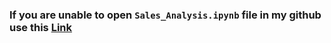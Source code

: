### If you are unable to open ```Sales_Analysis.ipynb``` file in my github use this [Link](https://nbviewer.jupyter.org/github/vineel-raj-varma/Product--SalesData-Analysis/blob/master/Product%20Sales%20Analysis/Sales_Analysis.ipynb)
